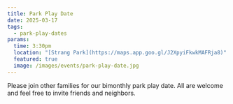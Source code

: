 ```yaml
---
title: Park Play Date
date: 2025-03-17
tags:
  - park-play-dates
params:
  time: 3:30pm
  location: "[Strang Park](https://maps.app.goo.gl/J2XpyiFkwkMAFRja8)"
  featured: true
  image: /images/events/park-play-date.jpg
---
```


Please join other families for our bimonthly park play date. All are welcome and feel free to invite friends and neighbors.

